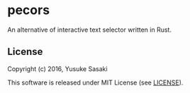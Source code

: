 # pecors
An alternative of interactive text selector written in Rust.

## License
Copyright (c) 2016, Yusuke Sasaki

This software is released under MIT License (see [LICENSE](LICENSE)).
